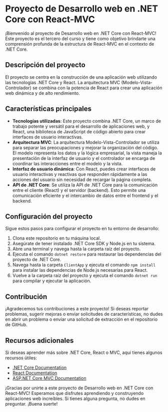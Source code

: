 # Proyecto de Desarrollo web en .NET Core con React-MVC

¡Bienvenido al proyecto de Desarrollo web en .NET Core con React-MVC! Este proyecto es el tercero del curso y tiene como objetivo brindarte una comprensión profunda de la estructura de React-MVC en el contexto de .NET Core.

## Descripción del proyecto

El proyecto se centra en la construcción de una aplicación web utilizando las tecnologías .NET Core y React. La arquitectura MVC (Modelo-Vista-Controlador) se combina con la potencia de React para crear una aplicación web dinámica y de alto rendimiento.

## Características principales

- **Tecnologías utilizadas**: Este proyecto combina .NET Core, un marco de trabajo potente y versátil para el desarrollo de aplicaciones web, y React, una biblioteca de JavaScript de código abierto para crear interfaces de usuario interactivas.
- **Arquitectura MVC**: La arquitectura Modelo-Vista-Controlador se utiliza para separar las preocupaciones y mejorar la organización del código. El modelo representa los datos y la lógica empresarial, la vista maneja la presentación de la interfaz de usuario y el controlador se encarga de coordinar las interacciones entre el modelo y la vista.
- **Interfaz de usuario dinámica**: Con React, puedes crear interfaces de usuario interactivas y reactivas que responden rápidamente a las acciones del usuario sin necesidad de recargar la página completa.
- **API de .NET Core**: Se utiliza la API de .NET Core para la comunicación entre el cliente (React) y el servidor (backend). Esto permite una comunicación eficiente y el intercambio de datos entre el frontend y el backend.

## Configuración del proyecto

Sigue estos pasos para configurar el proyecto en tu entorno de desarrollo:

1. Clona este repositorio en tu máquina local.
2. Asegúrate de tener instalado .NET Core SDK y Node.js en tu sistema.
3. Abre una terminal y navega hasta la carpeta raíz del proyecto.
4. Ejecuta el comando `dotnet restore` para restaurar las dependencias del proyecto de .NET Core.
5. Navega hasta la carpeta `ClientApp` y ejecuta el comando `npm install` para instalar las dependencias de Node.js necesarias para React.
6. Vuelve a la carpeta raíz del proyecto y ejecuta el comando `dotnet run` para compilar y ejecutar la aplicación.

## Contribución

¡Agradecemos tus contribuciones a este proyecto! Si deseas reportar problemas, sugerir mejoras o enviar solicitudes de características, no dudes en abrir un problema o enviar una solicitud de extracción en el repositorio de GitHub.

## Recursos adicionales

Si deseas aprender más sobre .NET Core, React o MVC, aquí tienes algunos recursos útiles:

- [.NET Core Documentation](https://docs.microsoft.com/en-us/dotnet/core/)
- [React Documentation](https://reactjs.org/docs/getting-started.html)
- [ASP.NET Core MVC Documentation](https://docs.microsoft.com/en-us/aspnet/core/mvc/index)

¡Gracias por unirte a este proyecto de Desarrollo web en .NET Core con React-MVC! Esperamos que disfrutes aprendiendo y construyendo aplicaciones web increíbles. Si tienes alguna pregunta, no dudes en preguntar. ¡Buena suerte!
